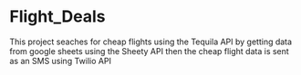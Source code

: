 # Flight_Deals
This project seaches for cheap flights using the Tequila API by getting data from google sheets using the Sheety API then the cheap flight data is sent as an SMS using Twilio API
